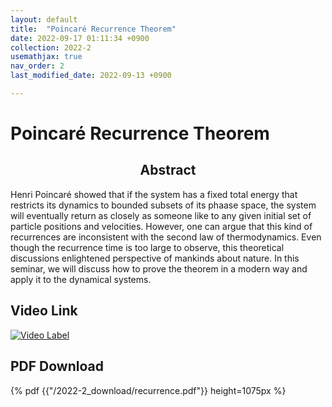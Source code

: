 ```yaml
---
layout: default
title:  "Poincaré Recurrence Theorem"
date: 2022-09-17 01:11:34 +0900
collection: 2022-2
usemathjax: true
nav_order: 2
last_modified_date: 2022-09-13 +0900

---
```

# Poincaré Recurrence Theorem

## <center> Abstract </center>

Henri Poincaré showed that if the system has a fixed total energy
that restricts its dynamics to bounded subsets of its phaase space,
the system will eventually return as closely as someone like to any
given initial set of particle positions and velocities. However, one
can argue that this kind of recurrences are inconsistent with the second
law of thermodynamics. Even though the recurrence time is too
large to observe, this theoretical discussions enlightened perspective
of mankinds about nature. In this seminar, we will discuss how to
prove the theorem in a modern way and apply it to the dynamical
systems.

## Video Link

[![Video Label](https://img.youtube.com/vi/jAQ5uYeO2GI/hqdefault.jpg)](https://www.youtube.com/watch?v=jAQ5uYeO2GI&list=PL5EBXKsSx99kspIotz9slQHyIYxaBY_Q3&index=2)

## PDF Download


<!-- {% pdf {{"/2022-2_download/recurrence.pdf"}} no_link height=1075px %} -->
{% pdf {{"/2022-2_download/recurrence.pdf"}} height=1075px %}

<!-- [here is possible to download the file in PDF][1]

[1]:{{ skkumathmimic.github.io }}/2022-2_download/recurrence.pdf -->